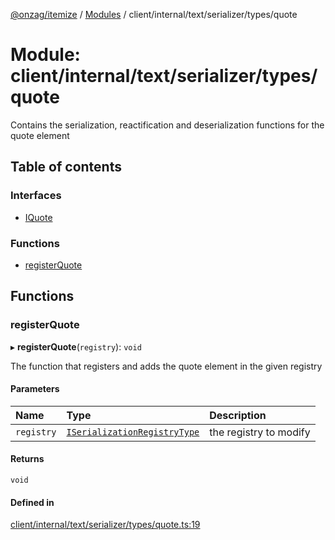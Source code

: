 [@onzag/itemize](../README.md) / [Modules](../modules.md) / client/internal/text/serializer/types/quote

# Module: client/internal/text/serializer/types/quote

Contains the serialization, reactification and deserialization functions
for the quote element

## Table of contents

### Interfaces

- [IQuote](../interfaces/client_internal_text_serializer_types_quote.IQuote.md)

### Functions

- [registerQuote](client_internal_text_serializer_types_quote.md#registerquote)

## Functions

### registerQuote

▸ **registerQuote**(`registry`): `void`

The function that registers and adds the quote element in the given
registry

#### Parameters

| Name | Type | Description |
| :------ | :------ | :------ |
| `registry` | [`ISerializationRegistryType`](../interfaces/client_internal_text_serializer.ISerializationRegistryType.md) | the registry to modify |

#### Returns

`void`

#### Defined in

[client/internal/text/serializer/types/quote.ts:19](https://github.com/onzag/itemize/blob/5c2808d3/client/internal/text/serializer/types/quote.ts#L19)
